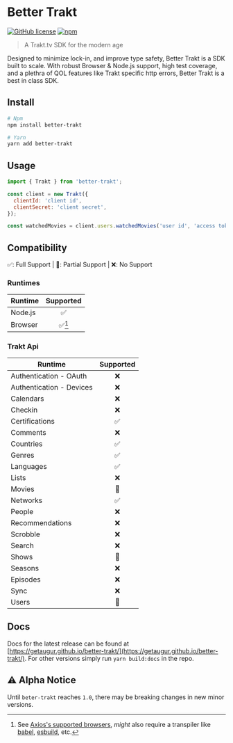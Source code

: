 # Better Trakt

[![GitHub license](https://img.shields.io/github/license/getaugur/better-trakt)](https://github.com/getaugur/better-trakt/blob/main/LICENSE) [![npm](https://img.shields.io/npm/v/better-trakt?logo=npm)](https://www.npmjs.com/package/better-trakt)

> A Trakt.tv SDK for the modern age

Designed to minimize lock-in, and improve type safety, Better Trakt is a SDK built to scale. With robust Browser & Node.js support, high test coverage, and a plethra of QOL features like Trakt specific http errors, Better Trakt is a best in class SDK.

## Install

```bash
# Npm
npm install better-trakt

# Yarn
yarn add better-trakt
```

## Usage

```js
import { Trakt } from 'better-trakt';

const client = new Trakt({
  clientId: 'client id',
  clientSecret: 'client secret',
});

const watchedMovies = client.users.watchedMovies('user id', 'access token');
```

## Compatibility

✅: Full Support | 🚧: Partial Support | ❌: No Support

### Runtimes

| Runtime | Supported |
| ------- | :-------: |
| Node.js |    ✅     |
| Browser |  ✅[^1]   |

[^1]: See [Axios's supported browsers](https://github.com/axios/axios/#browser-support), _might_ also require a transpiler like [babel](https://babeljs.io/), [esbuild](https://esbuild.github.io/), etc.

### Trakt Api

| Runtime                  | Supported |
| ------------------------ | :-------: |
| Authentication - OAuth   |    ❌     |
| Authentication - Devices |    ❌     |
| Calendars                |    ❌     |
| Checkin                  |    ❌     |
| Certifications           |    ✅     |
| Comments                 |    ❌     |
| Countries                |    ✅     |
| Genres                   |    ✅     |
| Languages                |    ✅     |
| Lists                    |    ❌     |
| Movies                   |    🚧     |
| Networks                 |    ✅     |
| People                   |    ❌     |
| Recommendations          |    ❌     |
| Scrobble                 |    ❌     |
| Search                   |    ❌     |
| Shows                    |    🚧     |
| Seasons                  |    ❌     |
| Episodes                 |    ❌     |
| Sync                     |    ❌     |
| Users                    |    🚧     |

## Docs

Docs for the latest release can be found at [https://getaugur.github.io/better-trakt/](https://getaugur.github.io/better-trakt/). For other versions simply run `yarn build:docs` in the repo.

## ⚠️ Alpha Notice

Until `beter-trakt` reaches `1.0`, there may be breaking changes in new minor versions.
